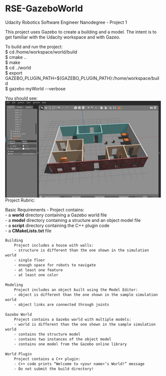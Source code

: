 # RSE-GazeboWorld
Udacity Robotics Software Engineer Nanodegree - Project 1

This project uses Gazebo to create a building and a model. The intent is to get familiar with the Udacity workspace and with Gazeo.

To build and run the project:<br>
	$ cd /home/workspace/world/build<br>
	$ cmake ..<br>
	$ make<br>
	$ cd ../world<br>
	$ export GAZEBO_PLUGIN_PATH=${GAZEBO_PLUGIN_PATH}:/home/workspace/build<br>
	$ gazebo  myWorld --verbose<br>

You should see:<br>
<img src="GazeboWorld.png"
	style="float: left; margin-right: 10px;" />
	
Project Rubric:

Basic Requirements - Project contains:<br>
	- a **world** directory containing a Gazebo world file<br>
	- a **model** directory containing a structure and an object model file<br>
	- a **script** directory containing the C++ plugin code<br>
	- a **CMakeLists.txt** file<br>

	Building
		Project includes a house with walls:
		- structure is different than the one shown in the simulation world
		- single floor
		- enough space for robots to navigate
		- at least one feature
		- at least one color

	Modeling
		Project includes an object built using the Model Editor:
		- object is different than the one shown in the sample simulation world
		- object links are connected through joints

	Gazebo World
		Project contains a Gazebo world with multiple models:
		- world is different than the one shown in the sample simulation world
		- contains the structure model
		- contains two instances of the object model
		- contains one model from the Gazebo online library

	World Plugin
		Project contains a C++ plugin:
		- C++ code prints “Welcome to <your name>’s World!” message
		- Do not submit the build directory!

